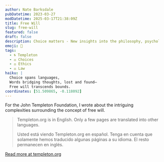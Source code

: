 ```yaml
---
author: Nate Barksdale
pubDatetime: 2023-03-27
modDatetime: 2025-03-17T21:38:09Z
title: Free Will
slug: free-will
featured: false
draft: false
description: Choice matters - New insights into the philosophy, psychology, theology, and neuroscience of free will
emoji: 🤔
tags:
  - 🌀 Templeton
  - ⚖️ Choices
  - ⚖️ Ethics
  - ⚖️ Law
haiku: |
  Choice spans languages,  
  Words bridging thoughts, lost and found—  
  Free will transcends bounds.
coordinates: [51.509865, -0.118092]
---
```


For the John Templeton Foundation, I wrote about the intriguing complexities surrounding the concept of free will.

> Templeton.org is in English. Only a few pages are translated into other languages.
>
> Usted está viendo Templeton.org en español. Tenga en cuenta que solamente hemos traducido algunas páginas a su idioma. El resto permanecen en inglés.

[Read more at templeton.org](https://www.templeton.org/discoveries/free-will)
